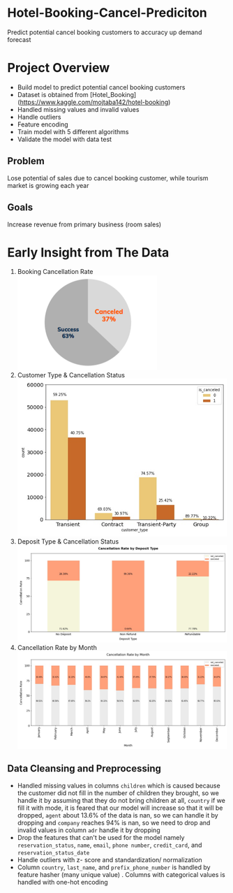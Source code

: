 # Hotel-Booking-Cancel-Prediciton 
Predict potential cancel booking customers to accuracy up demand forecast

# Project Overview
- Build model to predict potential cancel booking customers
- Dataset is obtained from [Hotel_Booking] (https://www.kaggle.com/mojtaba142/hotel-booking)
- Handled missing values and invalid values 
- Handle outliers 
- Feature encoding
- Train model with 5 different algorithms
- Validate the model with data test

## Problem
Lose potential of sales due to cancel booking customer, while tourism market is growing each year

## Goals
Increase revenue from primary business (room sales)

# Early Insight from The Data
1. Booking Cancellation Rate
![](https://github.com/muhfadilf/Hotel-Booking-Cancel-Prediciton/blob/main/images/booking_cancellation_rate.png)
2. Customer Type & Cancellation Status
![](https://github.com/muhfadilf/Hotel-Booking-Cancel-Prediciton/blob/main/images/customer_type.jpg)
3. Deposit Type & Cancellation Status
![](https://github.com/muhfadilf/Hotel-Booking-Cancel-Prediciton/blob/main/images/deposit_type_2.jpg)
4. Cancellation Rate by Month
![](https://github.com/muhfadilf/Hotel-Booking-Cancel-Prediciton/blob/main/images/Cancellation_rate_month.jpg)

## Data Cleansing and Preprocessing
- Handled missing values in columns `children`  which is caused because the customer did not fill in the number of children they brought, so we handle it by assuming that they do not bring children at all, `country` if we fill it with mode, it is feared that our model will increase so that it will be dropped, `agent` about 13.6% of the data is nan, so we can handle it by dropping and `company` reaches 94% is nan, so we need to drop and invalid values in column `adr` handle it by dropping
- Drop the features that can't be used for the model namely `reservation_status`, `name`, `email`, `phone number`, `credit_card`, and `reservation_status_date`
- Handle outliers with z- score and standardization/ normalization
- Column `country`, `last_name`, and `prefix_phone_number` is handled by feature hasher (many unique value) . Columns with categorical values is handled with one-hot encoding
